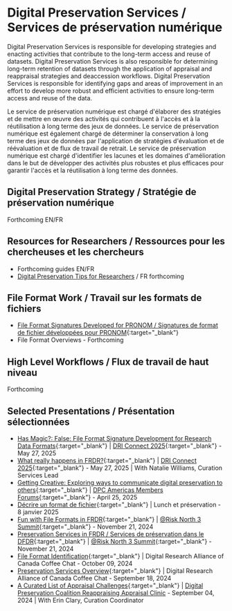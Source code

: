 # Digital Preservation Services / Services de préservation numérique
Digital Preservation Services is responsible for developing strategies and enacting activities that contribute to the long-term access and reuse of datasets. Digital Preservation Services is also responsible for determining long-term retention of datasets through the application of appraisal and reappraisal strategies and deaccession workflows. Digital Preservation Services is responsible for identifying gaps and areas of improvement in an effort to develop more robust and efficient activities to ensure long-term access and reuse of the data.

Le service de préservation numérique est chargé d'élaborer des stratégies et de mettre en œuvre des activités qui contribuent à l'accès et à la réutilisation à long terme des jeux de données. Le service de préservation numérique est également chargé de déterminer la conservation à long terme des jeux de données par l'application de stratégies d'évaluation et de réévaluation et de flux de travail de retrait. Le service de préservation numérique est chargé d'identifier les lacunes et les domaines d'amélioration dans le but de développer des activités plus robustes et plus efficaces pour garantir l'accès et la réutilisation à long terme des données.

## Digital Preservation Strategy / Stratégie de préservation numérique
Forthcoming EN/FR

## Resources for Researchers / Ressources pour les chercheuses et les chercheurs
- Forthcoming guides EN/FR
- [Digital Preservation Tips for Researchers](https://drive.google.com/file/d/14uEKodr1PcLUypmS97PGhgMO3Ms1v2xd/view?usp=sharingtarget="_blank") / FR forthcoming

## File Format Work / Travail sur les formats de fichiers
- [File Format Signatures Developed for PRONOM / Signatures de format de fichier développées pour PRONOM](https://drive.google.com/drive/folders/1ZHI51Nnb_yAqfIatL7rdSqwHTUGLkSJk?usp=drive_link){:target="_blank"} 
- File Format Overviews - Forthcoming

## High Level Workflows / Flux de travail de haut niveau
Forthcoming

## Selected Presentations / Présentation sélectionnées
- [Has Magic?: False: File Format Signature Development for Research Data Formats](https://drive.google.com/file/d/1OdeyDnRl5rcDpa15mAym21xqVdP7t5aa/view?usp=sharing){:target="_blank"} | [DRI Connect 2025](https://driconnect.alliancecan.ca/){:target="_blank"} - May 27, 2025
- [What really happens in FRDR?](https://drive.google.com/file/d/16nky28LH6yl7IqZWdPTZTBMUXN5Bwe-G/view?usp=sharing){:target="_blank"} | [DRI Connect 2025](https://driconnect.alliancecan.ca/){:target="_blank"} - May 27, 2025 | With Natalie Williams, Curation Services Lead
- [Getting Creative: Exploring ways to communicate digital preservation to others](https://drive.google.com/file/d/1s-vB1FUZnn3V48H_xvUF-Ev2w1t84zpc/view?usp=sharing){:target="_blank"} | [DPC Americas Members Forums](https://www.dpconline.org/events/eventdetail/465/-/dpc-members-forum-and-networking-event-americas){:target="_blank"} - April 25, 2025
- [Décrire un format de fichier](https://drive.google.com/file/d/14qc3ys93W9aC8s8cfzqD4CakL4ZWPmTK/view?usp=drive_link){:target="_blank"} | Lunch et préservation - 8 janvier 2025
- [Fun with File Formats in FRDR](https://drive.google.com/file/d/1XlD9s58tmgqJHAhjLz9zd8ae5lQqUTD5/view?usp=sharing){:target="_blank"} | [@Risk North 3 Summit](https://www.carl-abrc.ca/mini-site-page/risk-north-3-safeguarding-the-canadian-digital-record/){:target="_blank"} - November 21, 2024
- [Preservation Services in FRDR / Services de préservation dans le DFDR](https://drive.google.com/file/d/1hQVD_-Dv5Wmsm-XqAQ2yNsaijaMLVj_z/view?usp=sharing){:target="_blank"} | [@Risk North 3 Summit](https://www.carl-abrc.ca/mini-site-page/risk-north-3-safeguarding-the-canadian-digital-record/){:target="_blank"} - November 21, 2024
- [File Format Identification](https://drive.google.com/file/d/1erJT344W_39mkRKE6kw_zENqaynI7P26/view?usp=drive_link){:target="_blank"} | Digital Research Alliance of Canada Coffee Chat - October 09, 2024
- [Preservation Services Overview](https://drive.google.com/file/d/1wkrr1CHbThCkCOY4ODrF2jhXOlWvP3M1/view?usp=drive_link){:target="_blank"} | Digital Research Alliance of Canada Coffee Chat - September 18, 2024 
- [A Curated List of Appraisal Challenges](https://drive.google.com/file/d/14dmBPRjMKPIKJWieYB4CTXNw0E0kE6P7/view?usp=sharing){:target="_blank"} | [Digital Preservation Coalition Reappraising Appraisal Clinic](https://www.dpconline.org/events/eventdetail/360/-/-) - September 04, 2024 | With Erin Clary, Curation Coordinator

